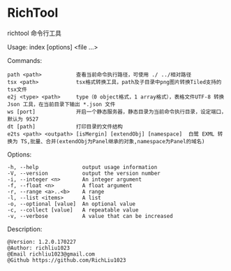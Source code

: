 ﻿# RichTool
richtool 命令行工具

  Usage: index [options] <file ...>


  Commands:

    path <path>           查看当前命令执行路径，可使用 ./ ../相对路径
    tsx <path>            tsx格式转换工具，path及子目录中png图片转换Tiled支持的tsx文件
    e2j <type> <path>     type（0 object格式，1 array格式），表格文件UTF-8 转换 Json 工具，在当前目录下输出 *.json 文件
    ws [port]             开启一个静态服务器，静态目录为当前命令执行目录，设定端口，默认为 9527
    dt [path]             打印目录的文件结构
    e2ts <path> <outpath> [isMergin] [extendObj] [namespace]  白鹭 EXML 转换为 TS,批量、合并(extendObj为Panel继承的对象,namespace为Panel的域名)

  Options:

    -h, --help              output usage information
    -V, --version           output the version number
    -i, --integer <n>       An integer argument
    -f, --float <n>         A float argument
    -r, --range <a>..<b>    A range
    -l, --list <items>      A list
    -o, --optional [value]  An optional value
    -c, --collect [value]   A repeatable value
    -v, --verbose           A value that can be increased

Description:

    @Version: 1.2.0.170227
    @Author: richliu1023
    @Email richliu1023@gmail.com
    @Github https://github.com/RichLiu1023

    